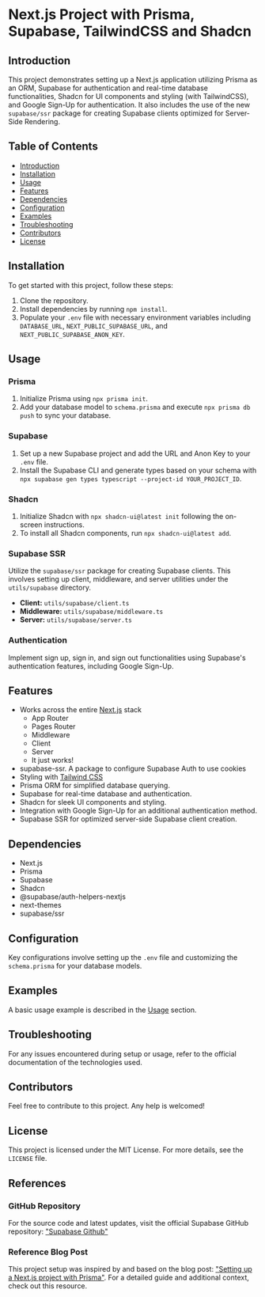 # Next.js Project with Prisma, Supabase, TailwindCSS and Shadcn

## Introduction

This project demonstrates setting up a Next.js application utilizing Prisma as an ORM, Supabase for authentication and real-time database functionalities, Shadcn for UI components and styling (with TailwindCSS), and Google Sign-Up for authentication. It also includes the use of the new `supabase/ssr` package for creating Supabase clients optimized for Server-Side Rendering.

## Table of Contents

- [Introduction](#introduction)
- [Installation](#installation)
- [Usage](#usage)
- [Features](#features)
- [Dependencies](#dependencies)
- [Configuration](#configuration)
- [Examples](#examples)
- [Troubleshooting](#troubleshooting)
- [Contributors](#contributors)
- [License](#license)

## Installation

To get started with this project, follow these steps:

1. Clone the repository.
2. Install dependencies by running `npm install`.
3. Populate your `.env` file with necessary environment variables including `DATABASE_URL`, `NEXT_PUBLIC_SUPABASE_URL`, and `NEXT_PUBLIC_SUPABASE_ANON_KEY`.

## Usage

### Prisma

1. Initialize Prisma using `npx prisma init`.
2. Add your database model to `schema.prisma` and execute `npx prisma db push` to sync your database.

### Supabase

1. Set up a new Supabase project and add the URL and Anon Key to your `.env` file.
2. Install the Supabase CLI and generate types based on your schema with `npx supabase gen types typescript --project-id YOUR_PROJECT_ID`.

### Shadcn

1. Initialize Shadcn with `npx shadcn-ui@latest init` following the on-screen instructions.
2. To install all Shadcn components, run `npx shadcn-ui@latest add`.

### Supabase SSR

Utilize the `supabase/ssr` package for creating Supabase clients. This involves setting up client, middleware, and server utilities under the `utils/supabase` directory.

- **Client:** `utils/supabase/client.ts`
- **Middleware:** `utils/supabase/middleware.ts`
- **Server:** `utils/supabase/server.ts`

### Authentication

Implement sign up, sign in, and sign out functionalities using Supabase's authentication features, including Google Sign-Up.

## Features

- Works across the entire [Next.js](https://nextjs.org) stack
  - App Router
  - Pages Router
  - Middleware
  - Client
  - Server
  - It just works!
- supabase-ssr. A package to configure Supabase Auth to use cookies
- Styling with [Tailwind CSS](https://tailwindcss.com)
- Prisma ORM for simplified database querying.
- Supabase for real-time database and authentication.
- Shadcn for sleek UI components and styling.
- Integration with Google Sign-Up for an additional authentication method.
- Supabase SSR for optimized server-side Supabase client creation.

## Dependencies

- Next.js
- Prisma
- Supabase
- Shadcn
- @supabase/auth-helpers-nextjs
- next-themes
- supabase/ssr

## Configuration

Key configurations involve setting up the `.env` file and customizing the `schema.prisma` for your database models.

## Examples

A basic usage example is described in the [Usage](#usage) section.

## Troubleshooting

For any issues encountered during setup or usage, refer to the official documentation of the technologies used.

## Contributors

Feel free to contribute to this project. Any help is welcomed!

## License

This project is licensed under the MIT License. For more details, see the `LICENSE` file.

## References

### GitHub Repository

For the source code and latest updates, visit the official Supabase GitHub repository: ["Supabase Github"](https://github.com/supabase/supabase)

### Reference Blog Post

This project setup was inspired by and based on the blog post: ["Setting up a Next.js project with Prisma"](https://dev.to/isaacdyor/setting-up-nextjs-project-with-prisma-200j). For a detailed guide and additional context, check out this resource.

